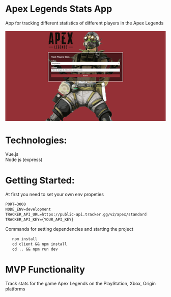 # Apex Legends Stats App
App for tracking different statistics of different players in the Apex Legends</br>
</br>
<img src="https://github.com/Naughty1905/apex-legends-vue-node/blob/master/apex-legends.gif">

# Technologies:
  Vue.js </br>
  Node js (express) </br>

# Getting Started:
  At first you need to set your own env propeties</br>
```
PORT=3000
NODE_ENV=development
TRACKER_API_URL=https://public-api.tracker.gg/v2/apex/standard
TRACKER_API_KEY={YOUR_API_KEY}
```
  Commands for setting dependencies and starting the project</br>
``` 
   npm install
   cd client && npm install
   cd .. && npm run dev
```

# MVP Functionality
  Track stats for the game Apex Legends on the PlayStation, Xbox, Origin platforms</br>


 
 
